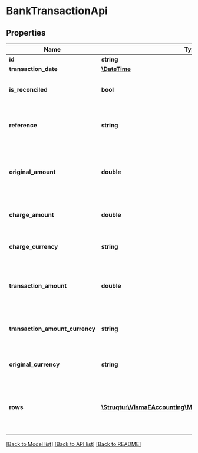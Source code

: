# BankTransactionApi

## Properties
Name | Type | Description | Notes
------------ | ------------- | ------------- | -------------
**id** | **string** |  | [optional] 
**transaction_date** | [**\DateTime**](\DateTime.md) |  | [optional] 
**is_reconciled** | **bool** | True if the transaction has been matched | [optional] 
**reference** | **string** | Represents the invoice reference of the bank transaction | [optional] 
**original_amount** | **double** | The amount which represents the original amount of the bank transaction | [optional] 
**charge_amount** | **double** | The amount which represents bank charges | [optional] 
**charge_currency** | **string** | The currency of the bank charges amount | [optional] 
**transaction_amount** | **double** | The total amount of the bank transaction, including bank charges | [optional] 
**transaction_amount_currency** | **string** | The currency corresponding to the transaction amount | [optional] 
**original_currency** | **string** | The currency corresponding to the original amount | [optional] 
**rows** | [**\Struqtur\VismaEAccounting\Model\BankTransactionRowApi[]**](BankTransactionRowApi.md) | Represents the accounting transactions related to the bank transaction | [optional] 

[[Back to Model list]](../README.md#documentation-for-models) [[Back to API list]](../README.md#documentation-for-api-endpoints) [[Back to README]](../README.md)


